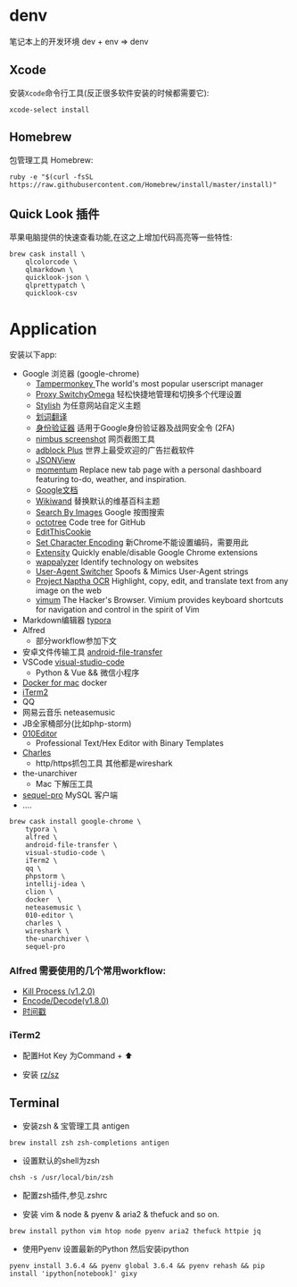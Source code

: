 # denv
笔记本上的开发环境 dev + env => denv 

## Xcode

安装`Xcode`命令行工具(反正很多软件安装的时候都需要它):
```
xcode-select install
```

## Homebrew

包管理工具 Homebrew:
```
ruby -e "$(curl -fsSL https://raw.githubusercontent.com/Homebrew/install/master/install)"
```

## Quick Look 插件

苹果电脑提供的快速查看功能,在这之上增加代码高亮等一些特性:

```
brew cask install \
    qlcolorcode \
    qlmarkdown \
    quicklook-json \
    qlprettypatch \
    quicklook-csv 
```

# Application

安装以下app:

+ Google 浏览器 (google-chrome)
  + [Tampermonkey ](https://chrome.google.com/webstore/detail/tampermonkey/dhdgffkkebhmkfjojejmpbldmpobfkfo) The world's most popular userscript manager
  + [Proxy SwitchyOmega](https://chrome.google.com/webstore/detail/proxy-switchyomega/padekgcemlokbadohgkifijomclgjgif) 轻松快捷地管理和切换多个代理设置
  + [Stylish](https://userstyles.org/) 为任意网站自定义主题
  + [划词翻译](https://github.com/lmk123/crx-selection-translate)
  + [身份验证器](https://chrome.google.com/webstore/detail/authenticator/bhghoamapcdpbohphigoooaddinpkbai) 适用于Google身份验证器及战网安全令 (2FA)
  + [nimbus screenshot](https://nimbus.everhelper.me/indexcn.php) 网页截图工具
  + [adblock Plus](https://chrome.google.com/webstore/detail/adblock-plus/cfhdojbkjhnklbpkdaibdccddilifddb) 世界上最受欢迎的广告拦截软件
  + [JSONView](https://chrome.google.com/webstore/detail/jsonview/chklaanhfefbnpoihckbnefhakgolnmc)
  + [momentum](https://chrome.google.com/webstore/detail/momentum/laookkfknpbbblfpciffpaejjkokdgca) Replace new tab page with a personal dashboard featuring to-do, weather, and inspiration.
  + [Google文档](https://chrome.google.com/webstore/detail/office-editing-for-docs-s/gbkeegbaiigmenfmjfclcdgdpimamgkj)
  + [Wikiwand](http://www.wikiwand.com/) 替换默认的维基百科主题
  + [Search By Images](https://chrome.google.com/webstore/detail/search-by-image-by-google/dajedkncpodkggklbegccjpmnglmnflm) Google 按图搜索
  + [octotree](https://github.com/buunguyen/octotree) Code tree for GitHub 
  + [EditThisCookie](http://www.editthiscookie.com/)
  + [Set Character Encoding](https://chrome.google.com/webstore/detail/set-character-encoding/bpojelgakakmcfmjfilgdlmhefphglae) 新Chrome不能设置编码，需要用此
  + [Extensity](https://chrome.google.com/webstore/detail/extensity/jjmflmamggggndanpgfnpelongoepncg) Quickly enable/disable Google Chrome extensions
  + [wappalyzer](https://www.wappalyzer.com/) Identify technology on websites
  + [User-Agent Switcher](https://chrome.google.com/webstore/detail/user-agent-switcher-for-c/djflhoibgkdhkhhcedjiklpkjnoahfmg?hl=zh-CN) Spoofs & Mimics User-Agent strings
  + [Project Naptha OCR](https://chrome.google.com/webstore/detail/project-naptha/molncoemjfmpgdkbdlbjmhlcgniigdnf) Highlight, copy, edit, and translate text from any image on the web
  + [vimum](https://chrome.google.com/webstore/detail/vimium/dbepggeogbaibhgnhhndojpepiihcmeb) The Hacker's Browser. Vimium provides keyboard shortcuts for navigation and control in the spirit of Vim
+ Markdown编辑器 [typora](https://typora.io/)
+ Alfred
  + 部分workflow参加下文
+ 安卓文件传输工具 [android-file-transfer](https://www.android.com/filetransfer/) 
+ VSCode [visual-studio-code](https://code.visualstudio.com/)
  + Python & Vue && 微信小程序
+ [Docker for mac](https://docs.docker.com/docker-for-mac/) docker
+ [iTerm2](https://www.iterm2.com/)
+ QQ
+ 网易云音乐 neteasemusic
+ JB全家桶部分(比如php-storm)
+ [010Editor](https://www.sweetscape.com/010editor/) 
  + Professional Text/Hex Editor with Binary Templates
+ [Charles](https://www.charlesproxy.com/)
  + http/https抓包工具 其他都是wireshark
+ the-unarchiver
  + Mac 下解压工具
+ [sequel-pro](https://www.sequelpro.com/) MySQL 客户端
+ ….

```
brew cask install google-chrome \
    typora \
    alfred \
    android-file-transfer \
    visual-studio-code \
    iTerm2 \
    qq \
    phpstorm \
    intellij-idea \
    clion \
    docker	\
    neteasemusic \
    010-editor \
    charles \
    wireshark \
    the-unarchiver \
    sequel-pro
```

### Alfred 需要使用的几个常用workflow:

+ [Kill Process (v1.2.0)][1]
+ [Encode/Decode(v1.8.0)](https://raw.github.com/willfarrell/alfred-encode-decode-workflow/master/encode-decode.alfredworkflow)
+ [时间戳](https://github.com/codezm/Alfred-codezm-workflows-timestamp-convert)

### iTerm2

+ 配置Hot Key 为Command + ⬆️
+ 安装 [rz/sz][2]

  [1]: https://github.com/zenorocha/alfred-workflows/raw/master/kill-process/kill-process.alfredworkflow
  [2]: https://github.com/mmastrac/iterm2-zmodem

## Terminal

+ 安装zsh & 宝管理工具 antigen
```
brew install zsh zsh-completions antigen
```
+ 设置默认的shell为zsh
```
chsh -s /usr/local/bin/zsh
```

+ 配置zsh插件,参见.zshrc


+ 安装 vim & node & pyenv & aria2 & thefuck and so on.
```
brew install python vim htop node pyenv aria2 thefuck httpie jq
```
+ 使用Pyenv 设置最新的Python 然后安装ipython

```
pyenv install 3.6.4 && pyenv global 3.6.4 && pyenv rehash && pip install 'ipython[notebook]' gixy 
```
